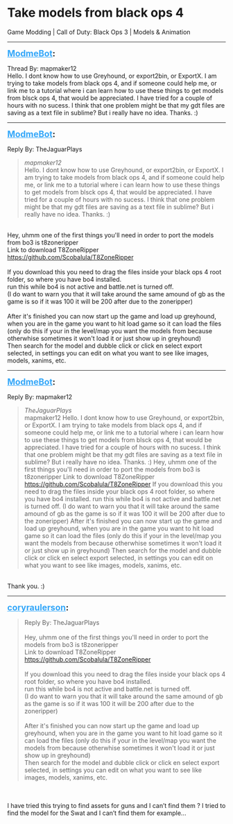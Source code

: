 # Take models from black ops 4
Game Modding | Call of Duty: Black Ops 3 | Models & Animation

---
<strong style="font-size: 1.4em;"><span style="text-decoration: underline;text-decoration-color: #34a7f9;"><span style="color:#34a7f9;">ModmeBot</span></span>:</strong>

<p>Thread By: mapmaker12<br />Hello. I dont know how to use Greyhound, or export2bin, or ExportX. I am trying to take models from black ops 4, and if someone could help me, or link me to a tutorial where i can learn how to use these things to get models from blsck ops 4, that would be appreciated. I have tried for a couple of hours with no sucess. I think that one problem might be that my gdt files are saving as a text file in sublime? But i really have no idea. Thanks. :)</p>

---
<strong style="font-size: 1.4em;"><span style="text-decoration: underline;text-decoration-color: #34a7f9;"><span style="color:#34a7f9;">ModmeBot</span></span>:</strong>

<p>Reply By: TheJaguarPlays<br /><blockquote><em>mapmaker12</em><br />Hello. I dont know how to use Greyhound, or export2bin, or ExportX. I am trying to take models from black ops 4, and if someone could help me, or link me to a tutorial where i can learn how to use these things to get models from blsck ops 4, that would be appreciated. I have tried for a couple of hours with no sucess. I think that one problem might be that my gdt files are saving as a text file in sublime? But i really have no idea. Thanks. :)  </blockquote><br /> Hey, uhmm one of the first things you&#39;ll need in order to port the models from bo3 is t8zoneripper<br />Link to download T8ZoneRipper<br /><a href="https://github.com/Scobalula/T8ZoneRipper">https://github.com/Scobalula/T8ZoneRipper</a><br /> <br />If you download this you need to drag the files inside your black ops 4 root folder, so where you have bo4 installed.<br />run this while bo4 is not active and battle.net is turned off.<br />(I do want to warn you that it will take around the same amound of gb as the game is so if it was 100 it will be 200 after due to the zoneripper)<br /> <br />After it&#39;s finished you can now start up the game and load up greyhound, when you are in the game you want to hit load game so it can load the files (only do this if your in the level/map you want the models from because otherwhise sometimes it won&#39;t load it or just show up in greyhound)<br />Then search for the model and dubble click or click en select export selected, in settings you can edit on what you want to see like images, models, xanims, etc.</p>

---
<strong style="font-size: 1.4em;"><span style="text-decoration: underline;text-decoration-color: #34a7f9;"><span style="color:#34a7f9;">ModmeBot</span></span>:</strong>

<p>Reply By: mapmaker12<br /><blockquote><em>TheJaguarPlays</em><br />mapmaker12 Hello. I dont know how to use Greyhound, or export2bin, or ExportX. I am trying to take models from black ops 4, and if someone could help me, or link me to a tutorial where i can learn how to use these things to get models from blsck ops 4, that would be appreciated. I have tried for a couple of hours with no sucess. I think that one problem might be that my gdt files are saving as a text file in sublime? But i really have no idea. Thanks. :)    Hey, uhmm one of the first things you&#39;ll need in order to port the models from bo3 is t8zoneripper Link to download T8ZoneRipper <a href="https://github.com/Scobalula/T8ZoneRipper">https://github.com/Scobalula/T8ZoneRipper</a>   If you download this you need to drag the files inside your black ops 4 root folder, so where you have bo4 installed. run this while bo4 is not active and battle.net is turned off. (I do want to warn you that it will take around the same amound of gb as the game is so if it was 100 it will be 200 after due to the zoneripper)   After it&#39;s finished you can now start up the game and load up greyhound, when you are in the game you want to hit load game so it can load the files (only do this if your in the level/map you want the models from because otherwhise sometimes it won&#39;t load it or just show up in greyhound) Then search for the model and dubble click or click en select export selected, in settings you can edit on what you want to see like images, models, xanims, etc.</blockquote><br /> Thank you. :)</p>

---
<strong style="font-size: 1.4em;"><span style="text-decoration: underline;text-decoration-color: #34a7f9;"><span style="color:#34a7f9;">coryraulerson</span></span>:</strong>

<p><blockquote>Reply By: TheJaguarPlays<br /><br />Hey, uhmm one of the first things you&#39;ll need in order to port the models from bo3 is t8zoneripper<br />Link to download T8ZoneRipper<br /><a href="https://github.com/Scobalula/T8ZoneRipper">https://github.com/Scobalula/T8ZoneRipper</a><br /><br />If you download this you need to drag the files inside your black ops 4 root folder, so where you have bo4 installed.<br />run this while bo4 is not active and battle.net is turned off.<br />(I do want to warn you that it will take around the same amound of gb as the game is so if it was 100 it will be 200 after due to the zoneripper)<br /><br />After it&#39;s finished you can now start up the game and load up greyhound, when you are in the game you want to hit load game so it can load the files (only do this if your in the level/map you want the models from because otherwhise sometimes it won&#39;t load it or just show up in greyhound)<br />Then search for the model and dubble click or click en select export selected, in settings you can edit on what you want to see like images, models, xanims, etc.<br /></blockquote><br /><br />I have tried this trying to find assets for guns and I can’t find them ? I tried to find the model for the Swat and I can’t find them for example...</p>
